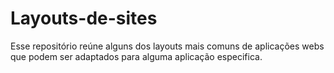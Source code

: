 # Layouts-de-sites
Esse repositório reúne alguns dos layouts mais comuns de aplicações webs que podem ser adaptados para alguma aplicação especifica.
